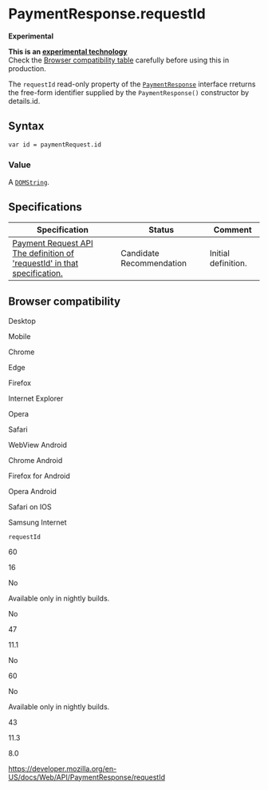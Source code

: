 PaymentResponse.requestId
=========================

**Experimental**

**This is an [experimental technology](https://developer.mozilla.org/en-US/docs/MDN/Guidelines/Conventions_definitions#experimental)**  
Check the [Browser compatibility table](#browser_compatibility) carefully before using this in production.

The `requestId` read-only property of the [`PaymentResponse`](../paymentresponse) interface rreturns the free-form identifier supplied by the `PaymentResponse()` constructor by details.id.

Syntax
------

    var id = paymentRequest.id

### Value

A [`DOMString`](../domstring).

Specifications
--------------

<table><thead><tr class="header"><th>Specification</th><th>Status</th><th>Comment</th></tr></thead><tbody><tr class="odd"><td><a href="https://w3c.github.io/payment-request/#dom-paymentresponse-requestid">Payment Request API<br />
<span class="small">The definition of 'requestId' in that specification.</span></a></td><td><span class="spec-cr">Candidate Recommendation</span></td><td>Initial definition.</td></tr></tbody></table>

Browser compatibility
---------------------

Desktop

Mobile

Chrome

Edge

Firefox

Internet Explorer

Opera

Safari

WebView Android

Chrome Android

Firefox for Android

Opera Android

Safari on IOS

Samsung Internet

`requestId`

60

16

No

Available only in nightly builds.

No

47

11.1

No

60

No

Available only in nightly builds.

43

11.3

8.0

<a href="https://developer.mozilla.org/en-US/docs/Web/API/PaymentResponse/requestId" class="_attribution-link">https://developer.mozilla.org/en-US/docs/Web/API/PaymentResponse/requestId</a>
